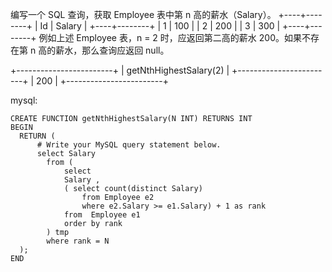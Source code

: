 编写一个 SQL 查询，获取 Employee 表中第 n 高的薪水（Salary）。
+----+--------+
| Id | Salary |
+----+--------+
| 1  | 100    |
| 2  | 200    |
| 3  | 300    |
+----+--------+
例如上述 Employee 表，n = 2 时，应返回第二高的薪水 200。如果不存在第 n 高的薪水，那么查询应返回 null。

+------------------------+
| getNthHighestSalary(2) |
+------------------------+
| 200                    |
+------------------------+

mysql:
```
CREATE FUNCTION getNthHighestSalary(N INT) RETURNS INT
BEGIN
  RETURN (
      # Write your MySQL query statement below.
      select Salary 
        from (
            select 
            Salary ,
            ( select count(distinct Salary) 
                from Employee e2 
                where e2.Salary >= e1.Salary) + 1 as rank
            from  Employee e1
            order by rank
        ) tmp
        where rank = N                                                                                                         
  );
END
```
